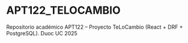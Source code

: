 # APT122_TELOCAMBIO
Repositorio académico APT122 – Proyecto TeLoCambio (React + DRF + PostgreSQL).   Duoc UC 2025
